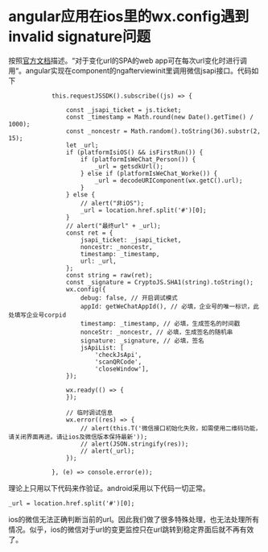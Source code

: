 # angular应用在ios里的wx.config遇到invalid signature问题

按照[官方文档](https://mp.weixin.qq.com/wiki?t=resource/res_main&id=mp1421141115)描述。“对于变化url的SPA的web app可在每次url变化时进行调用“。angular实现在component的ngafterviewinit里调用微信jsapi接口。代码如下
```
            this.requestJSSDK().subscribe((js) => {

                const _jsapi_ticket = js.ticket;
                const _timestamp = Math.round(new Date().getTime() / 1000);
                const _noncestr = Math.random().toString(36).substr(2, 15);
                let _url;
                if (platformIsiOS() && isFirstRun()) {
                    if (platformIsWeChat_Person()) {
                        _url = getsdkUrl();
                    } else if (platformIsWeChat_Worke()) {
                        _url = decodeURIComponent(wx.getC().url);
                    }
                } else {
                    // alert("非iOS");
                    _url = location.href.split('#')[0];
                }
                // alert("最终url" + _url);
                const ret = {
                    jsapi_ticket: _jsapi_ticket,
                    noncestr: _noncestr,
                    timestamp: _timestamp,
                    url: _url,
                };
                const string = raw(ret);
                const _signature = CryptoJS.SHA1(string).toString();
                wx.config({
                    debug: false, // 开启调试模式
                    appId: getWeChatAppId(), // 必填，企业号的唯一标识，此处填写企业号corpid
                    timestamp: _timestamp, // 必填，生成签名的时间戳
                    nonceStr: _noncestr, // 必填，生成签名的随机串
                    signature: _signature, // 必填，签名
                    jsApiList: [
                        'checkJsApi',
                        'scanQRCode',
                        'closeWindow'],
                });

                wx.ready(() => {
                });

                // 临时调试信息
                wx.error((res) => {
                    // alert(this.T('微信接口初始化失败，如需使用二维码功能，请关闭界面再进。请让ios及微信版本保持最新'));
                    // alert(JSON.stringify(res));
                    // alert(_url);
                });

            }, (e) => console.error(e));                
```
理论上只用以下代码来作验证。android采用以下代码一切正常。
```
_url = location.href.split('#')[0];
```
ios的微信无法正确判断当前的url。因此我们做了很多特殊处理，也无法处理所有情况。似乎，ios的微信对于url的变更监控只在url跳转到稳定界面后就不再有效了。
